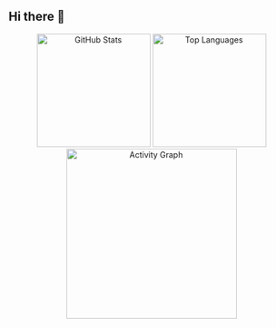 ## Hi there 👋

<!--
**Shrijith94/Shrijith94** is a ✨ _special_ ✨ repository because its `README.md` (this file) appears on your GitHub profile.

Here are some ideas to get you started:

- 🔭 I’m currently working on ...
- 🌱 I’m currently learning ...
- 👯 I’m looking to collaborate on ...
- 🤔 I’m looking for help with ...
- 💬 Ask me about ...
- 📫 How to reach me: ...
- 😄 Pronouns: ...
- ⚡ Fun fact: ...
-->

<div align="center">
  <img src="https://github-readme-stats.vercel.app/api?username=D4v1sYu&show_icons=true&include_all_commits=true&count_private=true&theme=dracula&hide_border=false" height="200" alt="GitHub Stats" />
  <img src="https://github-readme-stats.vercel.app/api/top-langs?username=D4v1sYu&layout=compact&langs_count=6&theme=dracula&hide_border=false" height="200" alt="Top Languages" />
</div>

<div align="center">
  <img src="https://github-readme-activity-graph.vercel.app/graph?username=D4v1sYu&radius=16&theme=react&area=true" height="300" alt="Activity Graph" />
</div>
